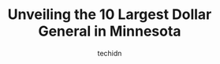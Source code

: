 ---
layout: ampstory
image: https://i0.wp.com/www.depkes.org/wp-content/uploads/2023/06/dollar-general-0-in-minnesota-1685968289.jpeg?resize=640,853
author: techidn
featured: false
description: Discover the impressive array of Dollar General options in Minnesota, where you can find 10 of the largest Dollar General establishments in the area. From renowned classics to hidden gems, M
title: Unveiling the 10 Largest Dollar General in Minnesota
cover:
   title: Unveiling the 10 Largest Dollar General in Minnesota
   subtitle: Rickpate
   background: https://www.depkes.org/wp-content/uploads/2023/06/dollar-general-0-in-minnesota-1685968289.jpeg

pages: 
 - layout: thirds
   top: <h1>#1 Dollar General</h1>
   bottom: "<p>They disrespected my DoorDash here and wouldnt help him when it wasnt his fault that he understand that what feminine products were and when yall could have helped him</p>"
   background: https://images.unsplash.com/photo-1597773150796-e5c14ebecbf5?ixlib=rb-4.0.3&ixid=MnwxMjA3fDB8MHxwaG90by1wYWdlfHx8fGVufDB8fHx8&auto=format&fit=crop&w=640&h=853&q=80
   backgroundblur: true
 - layout: thirds
   top: <h1>#2 Dollar General</h1>
   bottom: "<p>1546 White Bear Ave N, St Paul, MN 55106, United States</p>"
   background: https://images.unsplash.com/photo-1614648718611-0635f29016cb?ixlib=rb-4.0.3&ixid=MnwxMjA3fDB8MHxwaG90by1wYWdlfHx8fGVufDB8fHx8&auto=format&fit=crop&w=640&h=853&q=80
   cta:
      link: https://www.depkes.org/blog/unveiling-the-10-largest-dollar-general-in-minnesota/
      text: Unveiling the 10 Largest Dollar General in Minnesota
 - layout: thirds
   top: <h1>#3 Dollar General</h1>
   bottom: "<p>505 W Broadway Ave, Minneapolis, MN 55411, United States</p>"
   background: https://images.unsplash.com/photo-1580610447943-1bfbef5efe07?ixlib=rb-4.0.3&ixid=MnwxMjA3fDB8MHxwaG90by1wYWdlfHx8fGVufDB8fHx8&auto=format&fit=crop&w=640&h=853&q=80
   cta:
      link: https://www.depkes.org/blog/unveiling-the-10-largest-dollar-general-in-minnesota/
      text: Unveiling the 10 Largest Dollar General in Minnesota
 - layout: thirds
   top: <h1>#4 Dollar General</h1>
   bottom: "<p>1990 Suburban Ave, St Paul, MN 55119, United States</p>"
   background: https://images.unsplash.com/photo-1608411404720-c8f0417bcdba?ixlib=rb-4.0.3&ixid=MnwxMjA3fDB8MHxwaG90by1wYWdlfHx8fGVufDB8fHx8&auto=format&fit=crop&w=640&h=853&q=80
   cta:
      link: https://www.depkes.org/blog/unveiling-the-10-largest-dollar-general-in-minnesota/
      text: Unveiling the 10 Largest Dollar General in Minnesota
 - layout: thirds
   top: <h1>#5 Dollar General</h1>
   bottom: "<p>1150 US-10 E, Staples, MN 56479, United States</p>"
   background: https://images.unsplash.com/photo-1561679660-d00ee1e0dc8e?ixlib=rb-4.0.3&ixid=MnwxMjA3fDB8MHxwaG90by1wYWdlfHx8fGVufDB8fHx8&auto=format&fit=crop&w=640&h=853&q=80
   cta:
      link: https://www.depkes.org/blog/unveiling-the-10-largest-dollar-general-in-minnesota/
      text: Unveiling the 10 Largest Dollar General in Minnesota
 - layout: thirds
   top: <h1>#6 Dollar General</h1>
   bottom: "<p>4080 W Broadway Ave, Robbinsdale, MN 55422, United States</p>"
   background: https://images.unsplash.com/photo-1557672172-298e090bd0f1?ixlib=rb-4.0.3&ixid=MnwxMjA3fDB8MHxwaG90by1wYWdlfHx8fGVufDB8fHx8&auto=format&fit=crop&w=640&h=853&q=80
   cta:
      link: https://www.depkes.org/blog/unveiling-the-10-largest-dollar-general-in-minnesota/
      text: Unveiling the 10 Largest Dollar General in Minnesota
 - layout: thirds
   top: <h1>#7 Dollar General</h1>
   bottom: "<p>2573 Mounds View Blvd, Mounds View, MN 55112, United States</p>"
   background: https://images.unsplash.com/photo-1536745287225-21d689278fd1?ixlib=rb-4.0.3&ixid=MnwxMjA3fDB8MHxwaG90by1wYWdlfHx8fGVufDB8fHx8&auto=format&fit=crop&w=640&h=853&q=80
   cta:
      link: https://www.depkes.org/blog/unveiling-the-10-largest-dollar-general-in-minnesota/
      text: Unveiling the 10 Largest Dollar General in Minnesota
 - layout: thirds
   middle: Continue reading...
   background: https://images.unsplash.com/photo-1527067829737-402993088e6b?ixlib=rb-4.0.3&ixid=MnwxMjA3fDB8MHxwaG90by1wYWdlfHx8fGVufDB8fHx8&auto=format&fit=crop&w=640&h=853&q=80
   cta:
      link: https://www.depkes.org/blog/unveiling-the-10-largest-dollar-general-in-minnesota/
      text: Unveiling the 10 Largest Dollar General in Minnesota
      
---